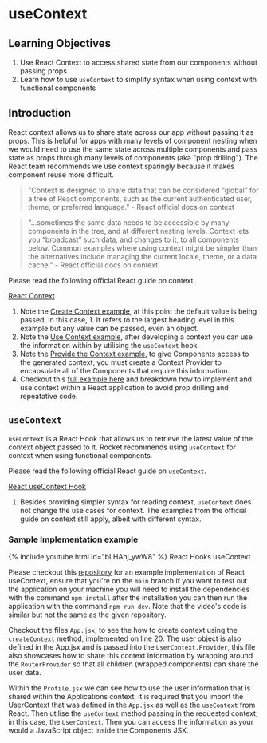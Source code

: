 # useContext

## Learning Objectives

1. Use React Context to access shared state from our components without passing props
2. Learn how to use `useContext` to simplify syntax when using context with functional components

## Introduction

React context allows us to share state across our app without passing it as props. This is helpful for apps with many levels of component nesting when we would need to use the same state across multiple components and pass state as props through many levels of components (aka "prop drilling"). The React team recommends we use context sparingly because it makes component reuse more difficult.

> "Context is designed to share data that can be considered “global” for a tree of React components, such as the current authenticated user, theme, or preferred language." - React official docs on context

> "...sometimes the same data needs to be accessible by many components in the tree, and at different nesting levels. Context lets you “broadcast” such data, and changes to it, to all components below. Common examples where using context might be simpler than the alternatives include managing the current locale, theme, or a data cache." - React official docs on context

Please read the following official React guide on context.

<a href="https://react.dev/learn/passing-data-deeply-with-context" target="_blank">React Context</a>

1. Note the <a href="https://react.dev/learn/passing-data-deeply-with-context" target="_blank">Create Context example</a>, at this point the default value is being passed, in this case, 1. It refers to the largest heading level in this example but any value can be passed, even an object.
2. Note the <a href="https://react.dev/learn/passing-data-deeply-with-context" target="_blank">Use Context example</a>, after developing a context you can use the information within by utilising the `useContext` hook.
3. Note the <a href="https://react.dev/learn/passing-data-deeply-with-context#step-3-provide-the-context" target="_blank">Provide the Context example</a>, to give Components access to the generated context, you must create a Context Provider to encapsulate all of the Components that require this information.
4. Checkout this <a href="https://react.dev/learn/passing-data-deeply-with-context#context-passes-through-intermediate-components" target="_blank">full example here</a> and breakdown how to implement and use context within a React application to avoid prop drilling and repeatative code.

## `useContext`

`useContext` is a React Hook that allows us to retrieve the latest value of the context object passed to it. Rocket recommends using `useContext` for context when using functional components.

Please read the following official React guide on `useContext`.

<a href="https://react.dev/reference/react/useContext" target="_blank">React useContext Hook</a>

1. Besides providing simpler syntax for reading context, `useContext` does not change the use cases for context. The examples from the official guide on context still apply, albeit with different syntax.

### Sample Implementation example

{% include youtube.html id="bLHAhj_ywW8" %}
React Hooks useContext

Please checkout this <a href="https://github.com/rocketacademy/react-context-3.2/" target="_blank">repository</a> for an example implementation of React useContext, ensure that you're on the `main` branch if you want to test out the application on your machine you will need to install the dependencies with the command `npm install` after the installation you can then run the application with the command `npm run dev`. Note that the video's code is similar but not the same as the given repository.

Checkout the files `App.jsx`, to see the how to create context using the `createContext` method, implemented on line 20. The user object is also defined in the App.jsx and is passed into the `UserContext.Provider`, this file also showcases how to share this context information by wrapping around the `RouterProvider` so that  all children (wrapped components) can share the user data.

Within the `Profile.jsx` we can see how to use the user information that is shared within the Applications context, it is required that you import the UserContext that was defined in the `App.jsx` as well as the `useContext` from React. Then utilise the `useContext` method passing in the requested context, in this case, the `UserContext`. Then you can access the information as your would a JavaScript object inside the Components JSX.
